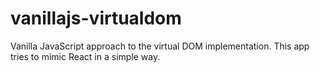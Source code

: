 # vanillajs-virtualdom
Vanilla JavaScript approach to the virtual DOM implementation. This app tries to mimic React in a simple way.
